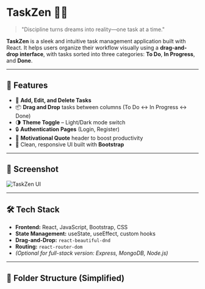 # TaskZen 🧠✅

> "Discipline turns dreams into reality—one task at a time."

**TaskZen** is a sleek and intuitive task management application built with React. It helps users organize their workflow visually using a **drag-and-drop interface**, with tasks sorted into three categories: **To Do**, **In Progress**, and **Done**.

---

## 🚀 Features

- 📝 **Add, Edit, and Delete Tasks**  
- 📦 **Drag and Drop** tasks between columns (To Do ↔ In Progress ↔ Done)
- 🌗 **Theme Toggle** – Light/Dark mode switch
- 🔒 **Authentication Pages** (Login, Register)
- 🧠 **Motivational Quote** header to boost productivity
- 🎨 Clean, responsive UI built with **Bootstrap**

---

## 📸 Screenshot

![TaskZen UI](Screenshot.png)  


---

## 🛠️ Tech Stack

- **Frontend:** React, JavaScript, Bootstrap, CSS
- **State Management:** useState, useEffect, custom hooks
- **Drag-and-Drop:** `react-beautiful-dnd`
- **Routing:** `react-router-dom`
- *(Optional for full-stack version: Express, MongoDB, Node.js)*

---

## 📁 Folder Structure (Simplified)

